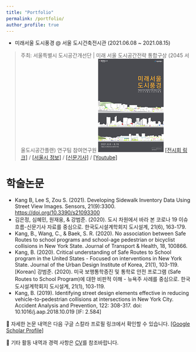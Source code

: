 ```yaml
---
title: "Portfolio"
permalink: /portfolio/
author_profile: true
---
```


* 미래서울 도시풍경 @ 서울 도시건축전시관 (2021.06.08 ~ 2021.08.15)
 > 주최: 서울특별시 도시공간개선단 | 미래 서울 도시공간전략 통합구상 (2045 서울도시공간플랜) 연구팀 참여연구원
 > ![x](/files/mappingfutureagendaofpublicspaceinseoul_178x254.png)
 > [[전시회 링크]](https://sca.seoul.go.kr/seoulhour/site/urbanArch/exhibition/exhibitNow/421) / [[서울시 정보]](https://news.seoul.go.kr/citybuild/archives/513005) / [[신문기사]](https://news.joins.com/article/24086008) / [[Youtube]](https://www.youtube.com/watch?v=hFyG75uMIQI)


# 학술논문
*  Kang B, Lee S, Zou S. (2021). Developing Sidewalk Inventory Data Using Street View Images. Sensors, 21(9):3300. https://doi.org/10.3390/s21093300 
* 김은정, 심혜민, 원재웅, & 강범준. (2020). 도시 차원에서 바라 본 코로나 19 이슈 흐름-신문기사 자료를 중심으로. 한국도시설계학회지 도시설계, 21(6), 163-179.
* Kang, B., Wang, C., & Baek, S. R. (2020). No association between Safe Routes to school programs and school-age pedestrian or bicyclist collisions in New York State. Journal of Transport & Health, 18, 100866.
* Kang, B. (2020). Critical understanding of Safe Routes to School program in the United States - Focused on interventions in New York State.  Journal of the Urban Design Institute of Korea, 21(1), 103-119. [Korean]
강범준. (2020). 미국 보행통학증진 및 통학로 안전 프로그램 (Safe Routes to School Program)에 대한 비판적 이해 - 뉴욕주 사례를 중심으로. 한국도시설계학회지 도시설계, 21(1), 103-119.
* Kang, B. (2019). Identifying street design elements effective in reducing vehicle-to-pedestrian collisions at intersections in New York City. Accident Analysis and Prevention, 122: 308-317. doi: 10.1016/j.aap.2018.10.019 [IF: 2.584]

📰 자세한 논문 내역은 다음 구글 스칼라 프로필 링크에서 확인할 수 있습니다. [[Google Scholar Profile]](https://scholar.google.com/citations?hl=en&user=OgXBE_4AAAAJ&view_op=list_works&sortby=pubdate)

📑 기타 활동 내역과 경력 사항은 [CV](https://docs.google.com/document/d/1taio6Weqx4-L7HkPty6WoQpgZYEDqC3TdxDGAQN0uIo/edit?usp=sharing)를 참조바랍니다.

<!--
{% include base_path %}

{% for post in site.portfolio %}
  {% include archive-single.html %}
{% endfor %}
-->

